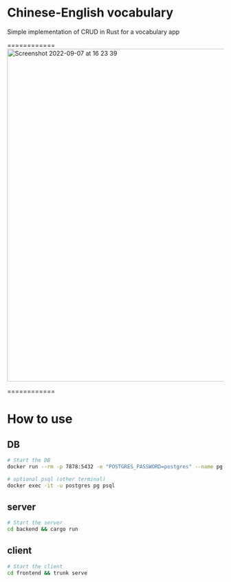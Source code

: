 Chinese-English vocabulary
======
Simple implementation of CRUD in Rust for a vocabulary app

============
<img width="773" alt="Screenshot 2022-09-07 at 16 23 39" src="https://user-images.githubusercontent.com/81642088/188832479-6d958225-bb69-4ae3-b59b-f1e4b0a2253f.png">

============


How to use
======

## DB

```sh
# Start the DB
docker run --rm -p 7878:5432 -e "POSTGRES_PASSWORD=postgres" --name pg postgres:14

# optional psql (other terminal)
docker exec -it -u postgres pg psql
```

## server

```sh
# Start the server
cd backend && cargo run
```


## client

```sh
# Start the client
cd frontend && trunk serve
```
